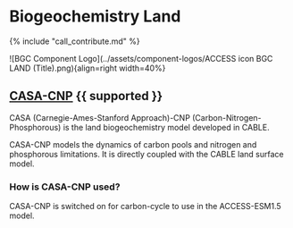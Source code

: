 
# Biogeochemistry Land

{% include "call_contribute.md" %}

![BGC Component Logo](../assets/component-logos/ACCESS icon BGC LAND (Title).png){align=right width=40%}

## <div class="center-icons"> [CASA-CNP][casa-web] {{ supported }} </div>

CASA (Carnegie-Ames-Stanford Approach)-CNP (Carbon-Nitrogen-Phosphorous) is the land biogeochemistry model developed in CABLE.

CASA-CNP models the dynamics of carbon pools and nitrogen and phosphorous limitations. It is directly coupled with the CABLE land surface model.

### How is CASA-CNP used?

CASA-CNP is switched on for carbon-cycle to use in the ACCESS-ESM1.5 model.

[casa-web]: https://carbonwaterobservatory.csiro.au/casa.html